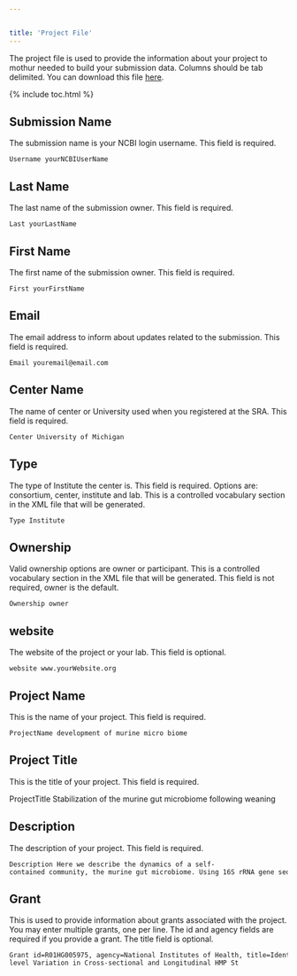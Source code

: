 ```yaml
---


title: 'Project File'
---
```

The project file is used to provide the information about your project
to mothur needed to build your submission data. Columns should be tab
delimited. You can download this file [
here](Media:Test.project.zip).

{% include toc.html %}

## Submission Name

The submission name is your NCBI login username. This field is required.

    Username yourNCBIUserName

## Last Name

The last name of the submission owner. This field is required.

    Last yourLastName

## First Name

The first name of the submission owner. This field is required.

    First yourFirstName

## Email

The email address to inform about updates related to the submission.
This field is required.

    Email youremail@email.com

## Center Name

The name of center or University used when you registered at the SRA.
This field is required.

    Center University of Michigan

## Type

The type of Institute the center is. This field is required. Options
are: consortium, center, institute and lab. This is a controlled
vocabulary section in the XML file that will be generated.

    Type Institute

## Ownership

Valid ownership options are owner or participant. This is a controlled
vocabulary section in the XML file that will be generated. This field is
not required, owner is the default.

    Ownership owner

## website

The website of the project or your lab. This field is optional.

    website www.yourWebsite.org

## Project Name

This is the name of your project. This field is required.

    ProjectName development of murine micro biome

## Project Title

This is the title of your project. This field is required.

ProjectTitle Stabilization of the murine gut microbiome following
weaning

## Description

The description of your project. This field is required.

    Description Here we describe the dynamics of a self-contained community, the murine gut microbiome. Using 16S rRNA gene sequencing of fecal samples collected daily from individual mice, we characterized the community membership and structure to determine whether there were significant changes in the gut community during the first year of life. Based on analysis of molecular variance, we observed two community states.

## Grant

This is used to provide information about grants associated with the
project. You may enter multiple grants, one per line. The id and agency
fields are required if you provide a grant. The title field is optional.

    Grant id=R01HG005975, agency=National Institutes of Health, title=Identifying Population-level Variation in Cross-sectional and Longitudinal HMP St
